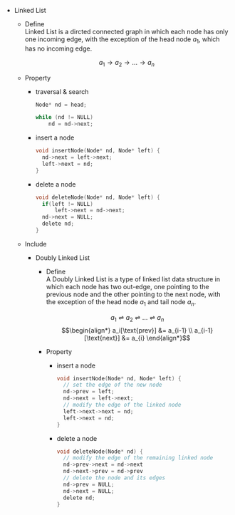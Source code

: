 * Linked List
  - Define  
    Linked List is a dircted connected graph in which each node has only one incoming edge, with the exception of the head node $a_1$, which has no incoming edge.

    $$a_1 \to a_2 \to ... \to a_n$$

  - Property
    - traversal & search
      ```c
      Node* nd = head;

      while (nd != NULL) 
          nd = nd->next;
      ```

    - insert a node
      ```c
      void insertNode(Node* nd, Node* left) {
        nd->next = left->next;
        left->next = nd;
      }
      ``` 

    - delete a node
      ```c
      void deleteNode(Node* nd, Node* left) {
        if(left != NULL)
            left->next = nd->next;
        nd->next = NULL;
        delete nd;
      }
      ``` 

  - Include
    * Doubly Linked List  
      - Define  
        A Doubly Linked List is a type of linked list data structure in which each node has two out-edge, one pointing to the previous node and the other pointing to the next node, with the exception of the head node $a_1$ and tail node $a_n$.   

        $$a_1 \rightleftharpoons a_2 \rightleftharpoons ... \rightleftharpoons a_n$$
        $$\begin{align*}
          a_i[\text{prev}] &= a_{i-1}  \\
          a_{i-1}[\text{next}] &= a_{i}
        \end{align*}$$

      - Property
        - insert a node
          ```c
          void insertNode(Node* nd, Node* left) {
            // set the edge of the new node
            nd->prev = left;
            nd->next = left->next;
            // modify the edge of the linked node
            left->next->next = nd;
            left->next = nd;
          }
          ``` 

        - delete a node
          ```c
          void deleteNode(Node* nd) {
            // modify the edge of the remaining linked node
            nd->prev->next = nd->next
            nd->next->prev = nd->prev
            // delete the node and its edges
            nd->prev = NULL;
            nd->next = NULL;
            delete nd;
          }
          ``` 